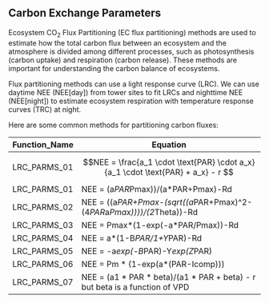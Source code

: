 ## Carbon Exchange Parameters

Ecosystem CO<sub>2</sub> Flux Partitioning (EC flux partitioning) methods are used to estimate how the total carbon flux between an ecosystem and the atmosphere is divided among different processes, such as photosynthesis (carbon uptake) and respiration (carbon release). These methods are important for understanding the carbon balance of ecosystems. 

Flux partitioning methods can use a light response curve (LRC). We can use daytime NEE (NEE[day]) from tower sites to fit LRCs and nighttime NEE (NEE[night]) to estimate ecosystem respiration with temperature response curves (TRC) at night. 

Here are some common methods for partitioning carbon fluxes:

|Function_Name	|Equation |
|---------------|-------------------------------------------|
|LRC_PARMS_01	  | $$NEE = \frac{a_1 \cdot \text{PAR} \cdot a_x}{a_1 \cdot \text{PAR} + a_x} - r $$ |
|LRC_PARMS_01	  |NEE = (a*PAR*Pmax))/(a*PAR+Pmax)-Rd        |
|LRC_PARMS_02	  |NEE = ((a*PAR+Pmax-(sqrt((a*PAR+Pmax)^2-(4*PAR*a*Pmax))))/(2*Theta))-Rd|
|LRC_PARMS_03	  |NEE = Pmax*(1-exp(-a*PAR/Pmax))-Rd |
|LRC_PARMS_04	  |NEE = a*(1-B*PAR/1+Y*PAR)-Rd|
|LRC_PARMS_05	  |NEE = -a*exp(-B*PAR)-Y*exp(Z*PAR)|
|LRC_PARMS_06	  |NEE = Pm * (1-exp(a*(PAR-Icomp)))|
|LRC_PARMS_07	  |NEE =  (a1 * PAR * beta)/(a1 * PAR + beta) - r  but beta is a function of VPD|
